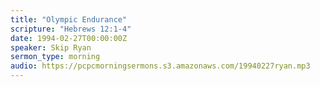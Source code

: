 ```yaml
---
title: "Olympic Endurance"
scripture: "Hebrews 12:1-4"
date: 1994-02-27T00:00:00Z
speaker: Skip Ryan
sermon_type: morning
audio: https://pcpcmorningsermons.s3.amazonaws.com/19940227ryan.mp3 
---
```



